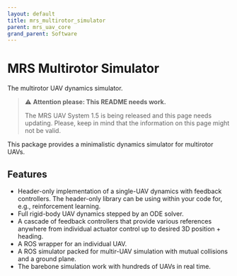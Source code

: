 ```yaml
---
layout: default
title: mrs_multirotor_simulator
parent: mrs_uav_core
grand_parent: Software
---
```

# MRS Multirotor Simulator

The multirotor UAV dynamics simulator.

> :warning: **Attention please: This README needs work.**
>
> The MRS UAV System 1.5 is being released and this page needs updating. Please, keep in mind that the information on this page might not be valid.

This package provides a minimalistic dynamics simulator for multirotor UAVs.

## Features

* Header-only implementation of a single-UAV dynamics with feedback controllers. The header-only library can be using within your code for, e.g., reinforcement learning.
* Full rigid-body UAV dynamics stepped by an ODE solver.
* A cascade of feedback controllers that provide various references anywhere from individual actuator control up to desired 3D position + heading.
* A ROS wrapper for an individual UAV.
* A ROS simulator packed for multir-UAV simulation with mutual collisions and a ground plane.
* The barebone simulation work with hundreds of UAVs in real time.
